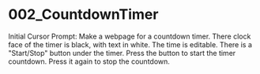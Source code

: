# 002_CountdownTimer

Initial Cursor Prompt:
Make a webpage for a countdown timer. There clock face of the timer is black, with text in white. The time is editable.  There is a "Start/Stop" button under the timer. Press the button to start the timer countdown. Press it again to stop the countdown. 